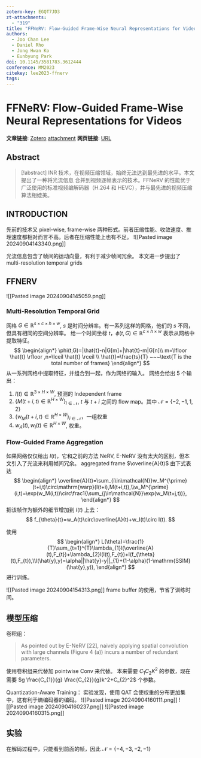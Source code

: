 ```yaml
---
zotero-key: EGQT7JD3
zt-attachments:
  - "319"
title: "FFNeRV: Flow-Guided Frame-Wise Neural Representations for Videos"
authors:
  - Joo Chan Lee
  - Daniel Rho
  - Jong Hwan Ko
  - Eunbyung Park
doi: 10.1145/3581783.3612444
conference: MM2023
citekey: lee2023-ffnerv
tags:
---
```

# FFNeRV: Flow-Guided Frame-Wise Neural Representations for Videos

**文章链接**: [Zotero](zotero://select/library/items/EGQT7JD3) [attachment](<file:///home/ilot/Zotero/storage/G4LY5ZW2/Lee%20%E7%AD%89%20-%202023%20-%20FFNeRV%20Flow-Guided%20Frame-Wise%20Neural%20Representati.pdf>)
**网页链接**: [URL](http://arxiv.org/abs/2212.12294)
## Abstract

>[!abstract]
>INR 技术，在视频压缩领域，始终无法达到最先进的水平。本文提出了一种将光流信息 合并到视频逐帧表示的技术。FFNeRV 的性能优于广泛使用的标准视频编解码器（H.264 和 HEVC），并与最先进的视频压缩算法相媲美。

## INTRODUCTION
先前的技术又 pixel-wise, frame-wise 两种形式。前者压缩性能、收敛速度、推理速度都相对而言不高。后者在压缩性能上也有不足。
![[Pasted image 20240904143340.png]]


光流信息包含了帧间的运动向量，有利于减少帧间冗余。
本文进一步提出了 multi-resolution temporal grids

## FFNERV
![[Pasted image 20240904145059.png]]
### Multi-Resolution Temporal Grid
网格 $G\in \mathbb{R}^{s \times c \times h \times w}$, $s$ 是时间分辨率。有一系列这样的网格，他们的 $s$ 不同，但具有相同的空间分辨率。
给一个时间坐标 $t$，$\phi (t,G) \in \mathbb{R}^{c\times h \times w}$ 表示从网格中提取特征。
$$
\begin{align*}
\phi(t,G)=|\hat{t}-n|G[m]+|\hat{t}-m|G[n]\\
m=\lfloor \hat{t} \rfloor ,n=\lceil \hat{t} \rceil \\
\hat{t}=\frac{ts}{T} ~~~\text{T is the total number of frames}
\end{align*}
$$
从一系列网格中提取特征，并组合到一起，作为网络的输入。
网络会给出 5 个输出：
1. $I(t)\in \mathbb{R}^{3\times H\times W}$, 预测的 Independent frame
2. $\{M(t+i,t)\in \mathbb{R}^{H\times W}\}_{i\in \mathcal{N}}$, $t$ 与 $t+i$ 之间的 flow map。其中 $\mathcal{N}=\{-2,-1,1,2\}$
3. $\{w_{M}(t+i,t)\in \mathbb{R}^{H\times W}\}_{i\in \mathcal{N}}$，一组权重
4. $w_{A}(t),w_{I}(t)\in \mathbb{R}^{H\times W}$, 权重。

### Flow-Guided Frame Aggregation
如果网络仅仅给出 $I(t)$，它和之前的方法 NeRV, E-NeRV 没有太大的区别，但本文引入了光流来利用帧间冗余。
aggregated frame $\overline{A}(t)$ 由下式表达
$$
\begin{align*}
\overline{A}(t)=\sum_{i\in\mathcal{N}}w_M^{\prime}(t+i,t)\circ\mathrm{warp}(I(t+i),M(t+i,t)),\\w_M^{\prime}(i,t)=\exp(w_M(i,t))\circ\frac1{\sum_{j\in\mathcal{N}}\exp(w_M(t+j,t))},
\end{align*}
$$
把该帧作为额外的细节增加到 $I(t)$ 上去：
$$
f_{\theta}{t}=w_A(t)\circ\overline{A}(t)+w_I(t)\circ I(t).
$$

使用
$$
\begin{align*}
L(\theta)=\frac{1}{T}\sum_{t=1}^{T}\lambda_{1}l(\overline{A}(t),F_{t})+\lambda_{2}l(I(t),F_{t})+l(f_{\theta}(t),F_{t}),\\l(\hat{y},y)=\alpha||\hat{y}-y||_{1}+(1-\alpha)(1-\mathrm{SSIM}(\hat{y},y)),
\end{align*}
$$
进行训练。

![[Pasted image 20240904154313.png]]
frame buffer 的使用，节省了训练时间。

## 模型压缩
卷积组：
>As pointed out by E-NeRV [22], naively applying spatial convolution with large channels (Figure 4 (a)) incurs a number of redundant parameters.

使用卷积组来代替加 pointwise Conv 来代替。
本来需要 $C_{1}C_{2}K^2$ 的参数，现在需要 $g \frac{C_{1}}{g} \frac{C_{2}}{g}k^2+C_{2}^2$ 个参数。

Quantization-Aware Training：
实验发现，使用 QAT 会使权重的分布更加集中，这有利于熵编码器的编码。
![[Pasted image 20240904160111.png]] ![[Pasted image 20240904160237.png]]
![[Pasted image 20240904160315.png]]

## 实验
在解码过程中，只能看到前面的帧，因此 $\mathcal{N}=\{-4,-3,-2,-1\}$
